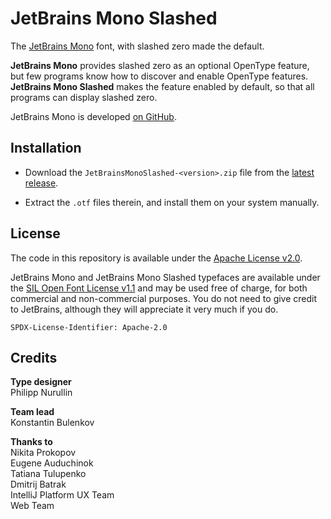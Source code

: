 # JetBrains Mono Slashed

The [JetBrains Mono](https://jetbrains.com/mono) font, with slashed zero made
the default.

**JetBrains Mono** provides slashed zero as an optional OpenType feature, but
few programs know how to discover and enable OpenType features. **JetBrains
Mono Slashed** makes the feature enabled by default, so that all programs can
display slashed zero.

JetBrains Mono is developed [on GitHub](https://github.com/JetBrains/JetBrainsMono).

## Installation

- Download the `JetBrainsMonoSlashed-<version>.zip` file from the 
  [latest release](https://github.com/sharpjs/JetBrainsMonoSlashed/releases/latest).

- Extract the `.otf` files therein, and install them on your system manually.

## License

The code in this repository is available under the
[Apache License v2.0](https://www.apache.org/licenses/LICENSE-2.0).

JetBrains Mono and JetBrains Mono Slashed typefaces are available under the
[SIL Open Font License v1.1](https://github.com/JetBrains/JetBrainsMono/blob/master/LICENSE)
and may be used free of charge, for both commercial and non-commercial
purposes. You do not need to give credit to JetBrains, although they will
appreciate it very much if you do. 

`SPDX-License-Identifier: Apache-2.0`

## Credits

**Type designer**\
Philipp Nurullin

**Team lead**\
Konstantin Bulenkov

**Thanks to**\
Nikita Prokopov\
Eugene Auduchinok\
Tatiana Tulupenko\
Dmitrij Batrak\
IntelliJ Platform UX Team\
Web Team
